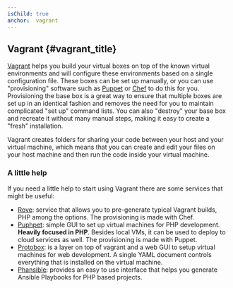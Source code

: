 ```yaml
---
isChild: true
anchor:  vagrant
---
```


## Vagrant {#vagrant_title}

[Vagrant] helps you build your virtual boxes on top of the known virtual environments and will configure these
environments based on a single configuration file. These boxes can be set up manually, or you can use "provisioning"
software such as [Puppet] or [Chef] to do this for you. Provisioning the base box is a great way to ensure that
multiple boxes are set up in an identical fashion and removes the need for you to maintain complicated "set up"
command lists. You can also "destroy" your base box and recreate it without many manual steps, making it easy to create
a "fresh" installation.

Vagrant creates folders for sharing your code between your host and your virtual machine, which means that you can
create and edit your files on your host machine and then run the code inside your virtual machine.

### A little help

If you need a little help to start using Vagrant there are some services that might be useful:

- [Rove][Rove]: service that allows you to pre-generate typical Vagrant builds, PHP among the options. The provisioning is
made with Chef.
- [Puphpet][Puphpet]: simple GUI to set up virtual machines for PHP development. **Heavily focused in PHP**. Besides local VMs,
it can be used to deploy to cloud services as well. The provisioning is made with Puppet.
- [Protobox][Protobox]: is a layer on top of vagrant and a web GUI to setup virtual machines for web development. A single YAML
document controls everything that is installed on the virtual machine.
- [Phansible][Phansible]: provides an easy to use interface that helps you generate Ansible Playbooks for PHP based projects.


[Vagrant]: https://www.vagrantup.com/
[Puppet]: https://puppet.com/
[Chef]: https://www.chef.io/
[Rove]: http://rove.io/
[Puphpet]: https://puphpet.com/
[Protobox]: https://www.getprotobox.com/
[Phansible]: http://phansible.com/
